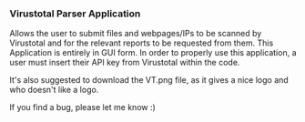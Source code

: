 ### Virustotal Parser Application 
Allows the user to submit files and webpages/IPs to be scanned by Virustotal and for the relevant reports to be requested from them.
This Application is entirely in GUI form.
In order to properly use this application, a user must insert their API key from Virustotal within the code.

It's also suggested to download the VT.png file, as it gives a nice logo and who doesn't like a logo.

If you find a bug, please let me know :)

